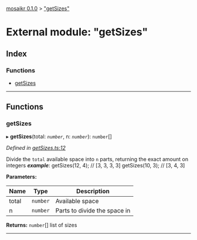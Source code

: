 [mosaikr 0.1.0](../README.md) > ["getSizes"](../modules/_getsizes_.md)

# External module: "getSizes"

## Index

### Functions

* [getSizes](_getsizes_.md#getsizes)

---

## Functions

<a id="getsizes"></a>

###  getSizes

▸ **getSizes**(total: *`number`*, n: *`number`*): `number`[]

*Defined in [getSizes.ts:12](https://github.com/danikaze/mosaikr/blob/f3dbc6e/src/getSizes.ts#L12)*

Divide the `total` available space into `n` parts, returning the exact amount on integers
*__example__*: getSizes(12, 4); // \[3, 3, 3, 3\] getSizes(10, 3); // \[3, 4, 3\]

**Parameters:**

| Name | Type | Description |
| ------ | ------ | ------ |
| total | `number` |  Available space |
| n | `number` |  Parts to divide the space in |

**Returns:** `number`[]
list of sizes

___

